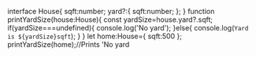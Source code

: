 interface House{
sqft:number;
yard?:{
sqft:number;
};
}
function printYardSize(house:House){
const yardSize=house.yard?.sqft;
if(yardSize===undefined){
console.log('No yard');
}else{
console.log(`Yard is ${yardSize}sqft`);
}
}
let home:House={
sqft:500
};
printYardSize(home);//Prints 'No yard

